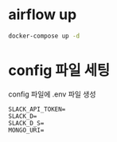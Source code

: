 # airflow up

```bash
docker-compose up -d
```

# config 파일 세팅

config 파일에 .env 파일 생성

```plaintext
SLACK_API_TOKEN=
SLACK_D=
SLACK_D_S=
MONGO_URI=
```

